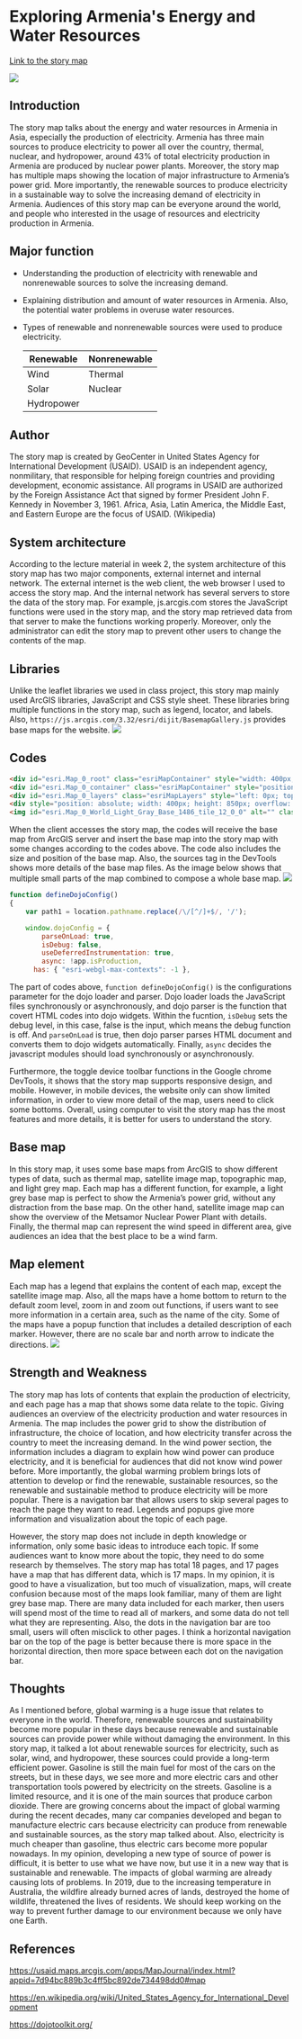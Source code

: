 # Exploring Armenia's Energy and Water Resources

[Link to the story map](https://usaid.maps.arcgis.com/apps/MapJournal/index.html?appid=7d94bc889b3c4ff5bc892de734498dd0#map)

![](https://github.com/chongzhiyang/essay/blob/master/img/overview.png)

## Introduction

The story map talks about the energy and water resources in Armenia in Asia, especially the production of electricity. Armenia has three main sources to produce electricity to power all over the country, thermal, nuclear, and hydropower, around 43% of total electricity production in Armenia are produced by nuclear power plants. Moreover, the story map has multiple maps showing the location of major infrastructure to Armenia’s power grid. More importantly, the renewable sources to produce electricity in a sustainable way to solve the increasing demand of electricity in Armenia. Audiences of this story map can be everyone around the world, and people who interested in the usage of resources and electricity production in Armenia.

## Major function

* Understanding the production of electricity with renewable and nonrenewable sources to solve the increasing demand.
* Explaining distribution and amount of water resources in Armenia. Also, the potential water problems in overuse water resources.
* Types of renewable and nonrenewable sources were used to produce electricity.

  Renewable | Nonrenewable
  ------------ | -------------
  Wind | Thermal
  Solar | Nuclear
  Hydropower |

## Author

The story map is created by GeoCenter in United States Agency for International Development (USAID). USAID is an independent agency, nonmilitary, that responsible for helping foreign countries and providing development, economic assistance. All programs in USAID are authorized by the Foreign Assistance Act that signed by former President John F. Kennedy in November 3, 1961. Africa, Asia, Latin America, the Middle East, and Eastern Europe are the focus of USAID. (Wikipedia)

## System architecture

According to the lecture material in week 2, the system architecture of this story map has two major components, external internet and internal network. The external internet is the web client, the web browser I used to access the story map. And the internal network has several servers to store the data of the story map. For example, js.arcgis.com stores the JavaScript functions were used in the story map, and the story map retrieved data from that server to make the functions working properly. Moreover, only the administrator can edit the story map to prevent other users to change the contents of the map.

## Libraries

Unlike the leaflet libraries we used in class project, this story map mainly used ArcGIS libraries, JavaScript and CSS style sheet. These libraries bring multiple functions in the story map, such as legend, locator, and labels. Also, `https://js.arcgis.com/3.32/esri/dijit/BasemapGallery.js` provides base maps for the website.
![](https://github.com/chongzhiyang/essay/blob/master/img/library.png)

## Codes
```html
<div id="esri.Map_0_root" class="esriMapContainer" style="width: 400px; height: 850px; direction: ltr;">
<div id="esri.Map_0_container" class="esriMapContainer" style="position: absolute; cursor: default; touch-action: none; clip: auto;">
<div id="esri.Map_0_layers" class="esriMapLayers" style="left: 0px; top: 0px;"><div id="esri.Map_0_World_Light_Gray_Base_1486" style="position: absolute; width: 400px; height: 850px; overflow: visible; transform: translate(0px, 0px); display: block;">
<div style="position: absolute; width: 400px; height: 850px; overflow: visible; transition: -webkit-transform 500ms ease 0s;">
<img id="esri.Map_0_World_Light_Gray_Base_1486_tile_12_0_0" alt="" class="layerTile" src="https://server.arcgisonline.com/ArcGIS/rest/services/Canvas/World_Light_Gray_Base/MapServer/tile/12/1547/2549" style="width: 256px; height: 256px; visibility: inherit; transform: translate(-121px, -227px);">
```
When the client accesses the story map, the codes will receive the base map from ArcGIS server and insert the base map into the story map with some changes according to the codes above. The code also includes the size and position of the base map. Also, the sources tag in the DevTools shows more details of the base map files. As the image below shows that multiple small parts of the map combined to compose a whole base map.
![](https://github.com/chongzhiyang/essay/blob/master/img/sources.png)

```JavaScript
function defineDojoConfig()
{
	var path1 = location.pathname.replace(/\/[^/]+$/, '/');

	window.dojoConfig = {
		parseOnLoad: true,
		isDebug: false,
		useDeferredInstrumentation: true,
		async: !app.isProduction,
	  has: { "esri-webgl-max-contexts": -1 },
```
The part of codes above, `function defineDojoConfig()` is the configurations parameter for the dojo loader and parser. Dojo loader loads the JavaScript files synchronously or asynchronously, and dojo parser is the function that covert HTML codes into dojo widgets. Within the fucntion, `isDebug` sets the debug level, in this case, false is the input, which means the debug function is off. And `parseOnLoad` is true, then dojo parser parses HTML document and converts them to dojo widgets automatically. Finally, `async` decides the javascript modules should load synchronously or asynchronously.

Furthermore, the toggle device toolbar functions in the Google chrome DevTools, it shows that the story map supports responsive design, and mobile. However, in mobile devices, the website only can show limited information, in order to view more detail of the map, users need to click some bottoms. Overall, using computer to visit the story map has the most features and more details, it is better for users to understand the story.

## Base map

In this story map, it uses some base maps from ArcGIS to show different types of data, such as thermal map, satellite image map, topographic map, and light grey map. Each map has a different function, for example, a light grey base map is perfect to show the Armenia’s power grid, without any distraction from the base map. On the other hand, satellite image map can show the overview of the Metsamor Nuclear Power Plant with details. Finally, the thermal map can represent the wind speed in different area, give audiences an idea that the best place to be a wind farm.

## Map element

Each map has a legend that explains the content of each map, except the satellite image map. Also, all the maps have a home bottom to return to the default zoom level, zoom in and zoom out functions, if users want to see more information in a certain area, such as the name of the city. Some of the maps have a popup function that includes a detailed description of each marker. However, there are no scale bar and north arrow to indicate the directions.
![](https://github.com/chongzhiyang/essay/blob/master/img/mapelement.png)

## Strength and Weakness

The story map has lots of contents that explain the production of electricity, and each page has a map that shows some data relate to the topic. Giving audiences an overview of the electricity production and water resources in Armenia. The map includes the power grid to show the distribution of infrastructure, the choice of location, and how electricity transfer across the country to meet the increasing demand.  In the wind power section, the information includes a diagram to explain how wind power can produce electricity, and it is beneficial for audiences that did not know wind power before. More importantly, the global warming problem brings lots of attention to develop or find the renewable, sustainable resources, so the renewable and sustainable method to produce electricity will be more popular. There is a navigation bar that allows users to skip several pages to reach the page they want to read. Legends and popups give more information and visualization about the topic of each page.

However, the story map does not include in depth knowledge or information, only some basic ideas to introduce each topic. If some audiences want to know more about the topic, they need to do some research by themselves. The story map has total 18 pages, and 17 pages have a map that has different data, which is 17 maps. In my opinion, it is good to have a visualization, but too much of visualization, maps, will create confusion because most of the maps look familiar, many of them are light grey base map. There are many data included for each marker, then users will spend most of the time to read all of markers, and some data do not tell what they are representing. Also, the dots in the navigation bar are too small, users will often misclick to other pages. I think a horizontal navigation bar on the top of the page is better because there is more space in the horizontal direction, then more space between each dot on the navigation bar.

## Thoughts

As I mentioned before, global warming is a huge issue that relates to everyone in the world. Therefore, renewable sources and sustainability become more popular in these days because renewable and sustainable sources can provide power while without damaging the environment. In this story map, it talked a lot about renewable sources for electricity, such as solar, wind, and hydropower, these sources could provide a long-term efficient power. Gasoline is still the main fuel for most of the cars on the streets, but in these days, we see more and more electric cars and other transportation tools powered by electricity on the streets. Gasoline is a limited resource, and it is one of the main sources that produce carbon dioxide. There are growing concerns about the impact of global warming during the recent decades, many car companies developed and began to manufacture electric cars because electricity can produce from renewable and sustainable sources, as the story map talked about. Also, electricity is much cheaper than gasoline, thus electric cars become more popular nowadays. In my opinion, developing a new type of source of power is difficult, it is better to use what we have now, but use it in a new way that is sustainable and renewable. The impacts of global warming are already causing lots of problems. In 2019, due to the increasing temperature in Australia, the wildfire already burned acres of lands, destroyed the home of wildlife, threatened the lives of residents. We should keep working on the way to prevent further damage to our environment because we only have one Earth.

## References

https://usaid.maps.arcgis.com/apps/MapJournal/index.html?appid=7d94bc889b3c4ff5bc892de734498dd0#map

https://en.wikipedia.org/wiki/United_States_Agency_for_International_Development

https://dojotoolkit.org/
